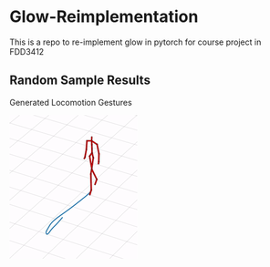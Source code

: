 # Glow-Reimplementation
This is a repo to re-implement glow in pytorch for course project in FDD3412

## Random Sample Results

Generated Locomotion Gestures

![](figures/s1.gif)
